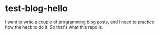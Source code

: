 # test-blog-hello

I want to write a couple of programming blog posts, and I need to practice how the heck to do it. So that's what this repo is.

